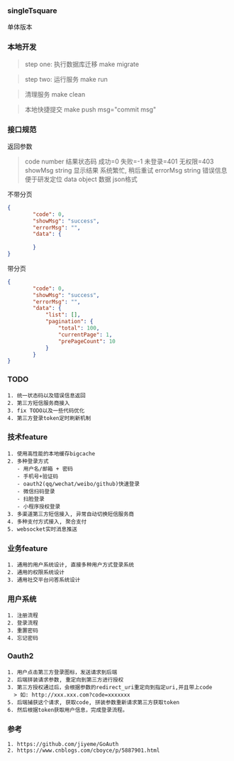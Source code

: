 ### singleTsquare
单体版本

### 本地开发
> step one: 执行数据库迁移
> make migrate

> step two: 运行服务
> make run

> 清理服务
> make clean

> 本地快捷提交
> make push msg="commit msg"

### 接口规范
返回参数
> code number  结果状态码  成功=0 失败=-1 未登录=401 无权限=403
> showMsg string 显示结果 系统繁忙, 稍后重试
> errorMsg string 错误信息 便于研发定位
> data object 数据 json格式
 
不带分页
```json
{
        "code": 0,
        "showMsg": "success",
        "errorMsg": "",
        "data": {
            
        }
}
```  
带分页
```json
{
        "code": 0,
        "showMsg": "success",
        "errorMsg": "",
        "data": {
            "list": [],
            "pagination": {
                "total": 100,
                "currentPage": 1,
                "prePageCount": 10
            }
        }
}
```
### TODO
    1. 统一状态码以及错误信息返回
    2. 第三方短信服务商接入
    3. fix TODO以及一些代码优化
    4. 第三方登录token定时刷新机制
    
### 技术feature
    1. 使用高性能的本地缓存bigcache
    2. 多种登录方式
       - 用户名/邮箱 + 密码
       - 手机号+验证码
       - oauth2(qq/wechat/weibo/github)快速登录
       - 微信扫码登录
       - 扫脸登录
       - 小程序授权登录
    3. 多渠道第三方短信接入, 异常自动切换短信服务商
    4. 多种支付方式接入, 聚合支付
    5. websocket实时消息推送
   
### 业务feature
    1. 通用的用户系统设计, 直接多种用户方式登录系统
    2. 通用的权限系统设计
    3. 通用社交平台问答系统设计
    
### 用户系统
    1. 注册流程
    2. 登录流程
    3. 重置密码
    4. 忘记密码
    
### Oauth2
    1. 用户点击第三方登录图标，发送请求到后端
    2. 后端拼装请求参数, 重定向到第三方进行授权
    3. 第三方授权通过后，会根据参数的redirect_uri重定向到指定uri,并且带上code
      > 如: http://xxx.xxx.com?code=xxxxxxx
    5. 后端捕获这个请求, 获取code, 拼装参数重新请求第三方获取token
    6. 然后根据token获取用户信息，完成登录流程。
    
### 参考
    1. https://github.com/jiyeme/GoAuth
    2. https://www.cnblogs.com/cboyce/p/5887901.html

